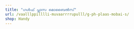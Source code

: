 ```yaml
---
title: "ഗൾഫ് പ്ലാസ മൊബൈൽസ്"
url: /vaalllppilllli-muvaarrrrupulll/g-ph-plaas-mobai-s/
shop: Handy
---
```

